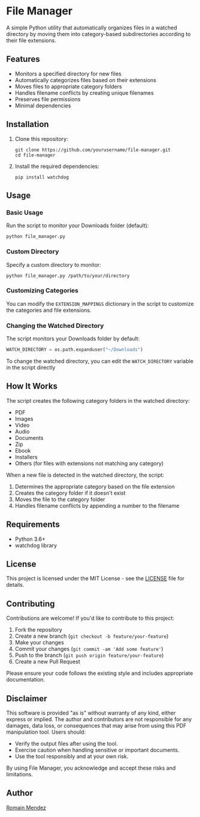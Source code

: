 # File Manager

A simple Python utility that automatically organizes files in a watched directory by moving them into category-based subdirectories according to their file extensions.

## Features

- Monitors a specified directory for new files
- Automatically categorizes files based on their extensions
- Moves files to appropriate category folders
- Handles filename conflicts by creating unique filenames
- Preserves file permissions
- Minimal dependencies

## Installation

1. Clone this repository:

   ```
   git clone https://github.com/yourusername/file-manager.git
   cd file-manager
   ```

2. Install the required dependencies:
   ```
   pip install watchdog
   ```

## Usage

### Basic Usage

Run the script to monitor your Downloads folder (default):

```
python file_manager.py
```

### Custom Directory

Specify a custom directory to monitor:

```
python file_manager.py /path/to/your/directory
```

### Customizing Categories

You can modify the `EXTENSION_MAPPINGS` dictionary in the script to customize the categories and file extensions.

### Changing the Watched Directory

The script monitors your Downloads folder by default:

```python
WATCH_DIRECTORY = os.path.expanduser("~/Downloads")
```

To change the watched directory, you can edit the `WATCH_DIRECTORY` variable in the script directly

## How It Works

The script creates the following category folders in the watched directory:

- PDF
- Images
- Video
- Audio
- Documents
- Zip
- Ebook
- Installers
- Others (for files with extensions not matching any category)

When a new file is detected in the watched directory, the script:

1. Determines the appropriate category based on the file extension
2. Creates the category folder if it doesn't exist
3. Moves the file to the category folder
4. Handles filename conflicts by appending a number to the filename

## Requirements

- Python 3.6+
- watchdog library

## License

This project is licensed under the MIT License - see the [LICENSE](LICENSE) file for details.

## Contributing

Contributions are welcome! If you'd like to contribute to this project:

1. Fork the repository
2. Create a new branch (`git checkout -b feature/your-feature`)
3. Make your changes
4. Commit your changes (`git commit -am 'Add some feature'`)
5. Push to the branch (`git push origin feature/your-feature`)
6. Create a new Pull Request

Please ensure your code follows the existing style and includes appropriate documentation.

## Disclaimer

This software is provided "as is" without warranty of any kind, either express or implied. The author and contributors are not responsible for any damages, data loss, or consequences that may arise from using this PDF manipulation tool. Users should:

- Verify the output files after using the tool.
- Exercise caution when handling sensitive or important documents.
- Use the tool responsibly and at your own risk.

By using File Manager, you acknowledge and accept these risks and limitations.

## Author

[Romain Mendez](https://github.com/romaindez)
